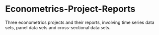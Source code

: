 # Econometrics-Project-Reports
Three econometrics projects and their reports, involving time series data sets, panel data sets and cross-sectional data sets. 
